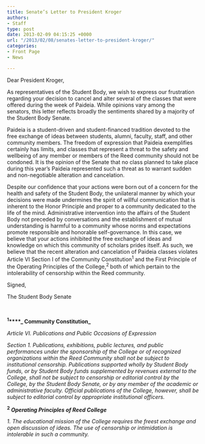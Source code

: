 ```yaml
---
title: Senate’s Letter to President Kroger
authors:
- Staff
type: post
date: 2013-02-09 04:15:25 +0000
url: "/2013/02/08/senates-letter-to-president-kroger/"
categories:
- Front Page
- News

---
```

Dear President Kroger,

As representatives of the Student Body, we wish to express our frustration regarding your decision to cancel and alter several of the classes that were offered during the week of Paideia. While opinions vary among the senators, this letter reflects broadly the sentiments shared by a majority of the Student Body Senate.

Paideia is a student-driven and student-financed tradition devoted to the free exchange of ideas between students, alumni, faculty, staff, and other community members. The freedom of expression that Paideia exemplifies certainly has limits, and classes that represent a threat to the safety and wellbeing of any member or members of the Reed community should not be condoned. It is the opinion of the Senate that no class planned to take place during this year’s Paideia represented such a threat as to warrant sudden and non-negotiable alteration and cancelation.

Despite our confidence that your actions were born out of a concern for the health and safety of the Student Body, the unilateral manner by which your decisions were made undermines the spirit of willful communication that is inherent to the Honor Principle and proper to a community dedicated to the life of the mind. Administrative intervention into the affairs of the Student Body not preceded by conversations and the establishment of mutual understanding is harmful to a community whose norms and expectations promote responsible and honorable self-governance. In this case, we believe that your actions inhibited the free exchange of ideas and knowledge on which this community of scholars prides itself. As such, we believe that the recent alteration and cancelation of Paideia classes violates Article VI Section I of the Community Constitution<sup>1 </sup>and the First Principle of the Operating Principles of the College,<sup>2 </sup>both of which pertain to the intolerability of censorship within the Reed community.

Signed,

The Student Body Senate

&nbsp;

**<sup>1</sup>****_ Community Constitution_**

_Article VI. Publications and Public Occasions of Expression_

 _Section 1. Publications, exhibitions, public lectures, and public performances under the sponsorship of the College or of recognized organizations within the Reed Community shall not be subject to institutional censorship. Publications supported wholly by Student Body funds, or by Student Body funds supplemented by revenues external to the College, shall not be subject to censorship or editorial control by the College, by the Student Body Senate, or by any member of the academic or administrative faculty. Official publications of the College, however, shall be subject to editorial control by appropriate institutional officers._

<sup><strong>2</strong> </sup>**_Operating Principles of Reed College_**

 _1. The educational mission of the College requires the freest exchange and open discussion of ideas. The use of censorship or intimidation is intolerable in such a community._